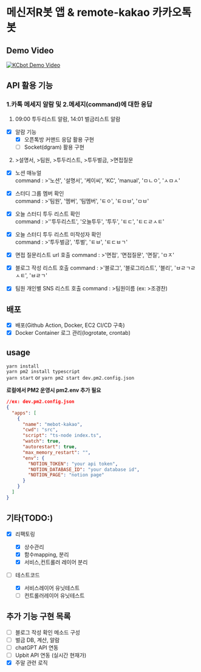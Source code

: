 # 메신저R봇 앱 & remote-kakao 카카오톡 봇

## Demo Video

[![KCbot Demo Video](http://img.youtube.com/vi/tsswjg-nQ9s/0.jpg)](https://youtu.be/tsswjg-nQ9s?t=0s)

## API 활용 기능

### 1.카톡 메세지 알람 및 2.메세지(command)에 대한 응답

1. 09:00 투두리스트 알람, 14:01 벌금리스트 알람

- [x] 알람 기능
  - [x] 오픈톡방 커맨드 응답 활용 구현
  - [ ] Socket(dgram) 활용 구현

2. \>설명서, >팀원, >투두리스트, >투두벌금, >면접질문

- [x] 노션 매뉴얼  
       command : >'노션', '설명서', '케이씨', 'KC', 'manual', 'ㅁㄴㅇ', 'ㅅㅁㅅ'

- [x] 스터디 그룹 멤버 확인  
       command : >'팀원', '멤버', '팀멤버', 'ㅌㅇ', 'ㅌㅁㅂ', 'ㅁㅂ'

- [x] 오늘 스터디 투두 리스트 확인  
       command : >''투두리스트', '오늘투두', '투두', 'ㅌㄷ', 'ㅌㄷㄹㅅㅌ'

- [x] 오늘 스터디 투두 리스트 미작성자 확인  
       command : >'투두벌금', '투벌', 'ㅌㅂ', 'ㅌㄷㅂㄱ'

- [x] 면접 질문리스트 url 호출
      command : >'면접', '면접질문', '면질', 'ㅁㅈ'

- [x] 블로그 작성 리스트 호출
      command : >'블로그', '블로그리스트', '블리', 'ㅂㄹㄱㄹㅅㅌ', 'ㅂㄹㄱ'

- [x] 팀원 개인별 SNS 리스트 호출
      command : >팀원이름 (ex: >조경찬)

## 배포

- [x] 배포(Github Action, Docker, EC2 CI/CD 구축)
- [x] Docker Container 로그 관리(logrotate, crontab)

## usage

`yarn install`<br>
`yarn pm2 install typescript`<br>
`yarn start` or `yarn pm2 start dev.pm2.config.json`

**로컬에서 PM2 운영시 pm2.env 추가 필요**

```JSON
//ex: dev.pm2.config.json
{
  "apps": [
    {
      "name": "mebot-kakao",
      "cwd": "src",
      "script": "ts-node index.ts",
      "watch": true,
      "autorestart": true,
      "max_memory_restart": "",
      "env": {
        "NOTION_TOKEN": "your api token",
        "NOTION_DATABASE_ID": "your database id",
        "NOTION_PAGE": "notion page"
      }
    }
  ]
}
```

## 기타(TODO:)

- [x] 리팩토링

  - [x] 상수관리
  - [x] 함수mapping, 분리
  - [x] 서비스,컨트롤러 레이어 분리

- [ ] 테스트코드

  - [x] 서비스레이어 유닛테스트
  - [ ] 컨트롤러레이어 유닛테스트

## 추가 기능 구현 목록

- [ ] 블로그 작성 확인 메소드 구성
- [ ] 벌금 DB, 계산, 알람
- [ ] chatGPT API 연동
- [ ] Upbit API 연동 (실시간 현재가)
- [x] 주말 관련 로직
